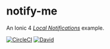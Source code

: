 # notify-me

An Ionic 4 [_Local Notifications_](https://ionicframework.com/docs/native/local-notifications) example.

[![CircleCI](https://circleci.com/gh/coturiv/notify-me.svg?style=shield&circle-token=:circle-token)](https://circleci.com/gh/coturiv/notify-me)
[![David](https://david-dm.org/coturiv/notify-me/status.svg)](https://david-dm.org/coturiv/notify-me)